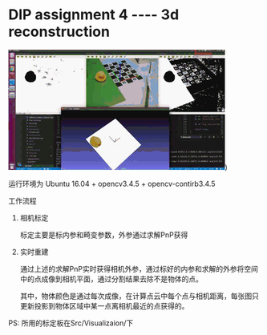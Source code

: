 # DIP assignment 4 ---- 3d reconstruction

![demostration](./pic/out-5.gif))

运行环境为 Ubuntu 16.04 + opencv3.4.5 + opencv-contirb3.4.5

工作流程 
1. 相机标定 
   
   标定主要是标内参和畸变参数，外参通过求解PnP获得
2. 实时重建
   
   通过上述的求解PnP实时获得相机外参，通过标好的内参和求解的外参将空间中的点成像到相机平面，通过分割结果去除不是物体的点。
   
   其中，物体颜色是通过每次成像，在计算点云中每个点与相机距离，每张图只更新投影到物体区域中某一点离相机最近的点获得的。

PS: 所用的标定板在Src/Visualizaion/下
